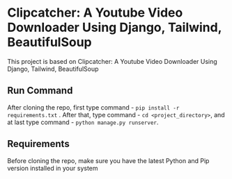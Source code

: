 # Clipcatcher: A Youtube Video Downloader Using Django, Tailwind, BeautifulSoup
This project is based on Clipcatcher: A Youtube Video Downloader Using Django, Tailwind, BeautifulSoup

## Run Command
After cloning the repo, first type command - `pip install -r requirements.txt` . After that, type command - `cd <project_directory>`, and at last type command - `python manage.py runserver`.

## Requirements
Before cloning the repo, make sure you have the latest Python and Pip version installed in your system

